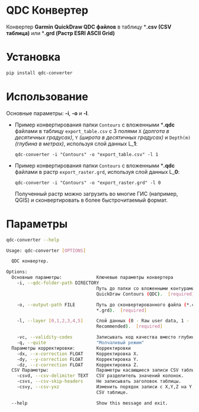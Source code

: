 # QDC Конвертер

Конвертер **Garmin QuickDraw QDC файлов** в таблицу ***.csv (CSV таблица)** или ***.grd (Растр ESRI ASCII Grid)**

# Установка
```bash
pip install qdc-converter
```

# Использование
Основные параметры: **-i**, **-o** и **-l**.

* Пример конвертирования папки ```Contours``` с вложенными ***.qdc** файлами в таблицу ```export_table.csv``` с 3 полями ```X``` *(долгота в десятичных градусах)*, ```Y``` *(широта в десятичных градусах)* и  ```Depth(m)``` *(глубина в метрах)*, используя слой данных L_**1**:
  ```
  qdc-converter -i "Contours" -o "export_table.csv" -l 1
  ```

* Пример конвертирования папки ```Contours``` с вложенными ***.qdc** файлами в растр ```export_raster.grd```, используя слой данных L_**0**:
  ```
  qdc-converter -i "Contours" -o "export_raster.grd" -l 0
  ```
  Полученный растр можно загрузить во многие ГИС (например, QGIS) и сконвертировать в более быстрочитаемый формат.


# Параметры
```bash
qdc-converter --help
```
```bash
Usage: qdc-converter [OPTIONS]

  QDC конвертер.

Options:
  Основные параметры:             Ключевые параметры конвертера
    -i, --qdc-folder-path DIRECTORY
                                  Путь до папки со вложенными контурами
                                  QuickDraw Contours (QDC).  [required]

    -o, --output-path FILE        Путь до сконвертированного файла (*.csv или
                                  *.grd).  [required]

    -l, --layer [0,1,2,3,4,5]     Слой данных (0 - Raw user data, 1 -
                                  Recommended).  [required]

    -vc, --validity-codes         Записывать код качества вместо глубины.
    -q, --quite                   "Молчаливый режим"
  Параметры корректировки:        Корректировки
    -dx, --x-correction FLOAT     Корректировка X.
    -dy, --y-correction FLOAT     Корректировка Y.
    -dz, --z-correction FLOAT     Корректировка Z.
  CSV Параметры:                  Параметры касающиеся записи CSV таблицы
    -csvd, --csv-delimiter TEXT   CSV разделитель значений колонок.
    -csvs, --csv-skip-headers     Не записывать заголовок таблицы.
    -csvy, --csv-yxz              Изменить порядок записи с X,Y,Z на Y,X,Z в
                                  CSV таблице.

  --help                          Show this message and exit.

```
